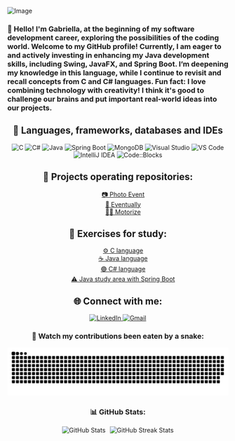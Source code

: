 ![Image](https://github.com/user-attachments/assets/3a0d80ac-a18a-4452-b2f8-71c028c053e8)

<h3>👋 Hello! I'm Gabriella, at the beginning of my software development career, exploring the possibilities of the coding world. Welcome to my GitHub profile! Currently, I am eager to and actively investing in enhancing my Java development skills, including Swing, JavaFX, and Spring Boot. I’m deepening my knowledge in this language, while I continue to revisit and recall concepts from C and C# languages.
Fun fact: I love combining technology with creativity! I think it's good to challenge our brains and put important real-world ideas into our projects.</h3>

<div align="center">
 <h2>🔷  Languages, frameworks, databases and IDEs</h2>
  <img src="https://img.icons8.com/color/48/000000/c-programming.png" alt="C" />
  <img src="https://img.icons8.com/color/48/000000/c-sharp-logo.png" alt="C#" />
  <img src="https://img.icons8.com/color/48/000000/java-coffee-cup-logo.png" alt="Java" />
  <img src="https://img.icons8.com/color/48/000000/spring-logo.png" alt="Spring Boot" />
  <img src="https://img.icons8.com/color/48/000000/mongodb.png" alt="MongoDB" />
  <img src="https://img.icons8.com/color/48/000000/visual-studio.png" alt="Visual Studio" />
  <img src="https://img.icons8.com/color/48/000000/visual-studio-code-2019.png" alt="VS Code" />
  <img src="https://img.icons8.com/color/48/000000/intellij-idea.png" alt="IntelliJ IDEA" />
  <img src="https://img.icons8.com/color/48/000000/code-blocks.png" alt="Code::Blocks" />
 
 <h2>🔷 Projects operating repositories:</h2>
  <ul>
   <p><a href="https://github.com/gabriellatcc/PhotoEvent">📷 Photo Event </a><br>
   <a href="https://github.com/gabriellatcc/Eventually">📆 Eventually</a><br>
   <a href="https://github.com/gabriellatcc/Motorize">🧑‍🔧 Motorize</a></p>
  </ul>
 <h2>🔷 Exercises for study:</h2>
  <ul>
    <p><a href="https://github.com/gabriellatcc/Exercises-in-C">⚙️ C language</a><br>
    <a href="https://github.com/gabriellatcc/Exercises-in-Java">☕ Java language</a><br>
    <a href="https://github.com/gabriellatcc/Classes-in-CSharp">🟣 C# language</a><br>
    <a href="https://github.com/gabriellatcc/EstudoJavaSpring">⚠️ Java study area with Spring Boot</a></p>
  </ul>

 <h2>🌐 Connect with me:</h2>
  <a href="https://www.linkedin.com/in/gabriellatccorrea/" target="_blank">
    <img src="https://img.shields.io/badge/LinkedIn-blue?style=for-the-badge&logo=linkedin" alt="LinkedIn">
  </a>
  <a href="mailto:gabriellatccorrea@gmail.com">
    <img src="https://img.shields.io/badge/Gmail-%23D14836?style=for-the-badge&logo=gmail&logoColor=white" alt="Gmail">
  </a>
 
 <h3>🐍 Watch my contributions been eaten by a snake:</h3>
  <img src="https://raw.githubusercontent.com/6b11h/6b11h/output/snake.svg" alt="Snake animation" />

 <h3>📊 GitHub Stats:</h3>
</div>
 <div style="display: flex; justify-content: center; align-items: center; gap: 10px; flex-wrap: wrap;">
  <img src="https://github-readme-stats.vercel.app/api?username=gabriellatcc&theme=dark&hide_border=false&include_all_commits=false&count_private=false" alt="GitHub Stats" />
  <img src="https://nirzak-streak-stats.vercel.app/?user=gabriellatcc&theme=dark&hide_border=false" alt="GitHub Streak Stats" />
</div>
